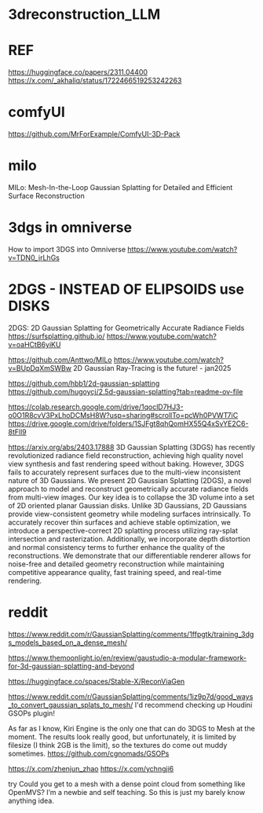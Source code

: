 # 3dreconstruction_LLM

# REF
https://huggingface.co/papers/2311.04400
https://x.com/_akhaliq/status/1722466519253242263


# comfyUI
https://github.com/MrForExample/ComfyUI-3D-Pack

# milo
MILo: Mesh-In-the-Loop Gaussian Splatting for Detailed and Efficient Surface Reconstruction

# 3dgs in omniverse
How to import 3DGS into Omniverse
https://www.youtube.com/watch?v=TDN0_jrLhGs


# 2DGS - INSTEAD OF ELIPSOIDS use DISKS
2DGS: 2D Gaussian Splatting for Geometrically Accurate Radiance Fields
https://surfsplatting.github.io/
https://www.youtube.com/watch?v=oaHCtB6yiKU

https://github.com/Anttwo/MILo
https://www.youtube.com/watch?v=BUpDqXmSWBw
2D Gaussian Ray-Tracing is the future! - jan2025


https://github.com/hbb1/2d-gaussian-splatting
https://github.com/hugoycj/2.5d-gaussian-splatting?tab=readme-ov-file

https://colab.research.google.com/drive/1qoclD7HJ3-o0O1R8cvV3PxLhoDCMsH8W?usp=sharing#scrollTo=pcWh0PVWT7iC
https://drive.google.com/drive/folders/1SJFgt8qhQomHX55Q4xSvYE2C6-8tFll9

https://arxiv.org/abs/2403.17888
3D Gaussian Splatting (3DGS) has recently revolutionized radiance field reconstruction, achieving high quality novel view synthesis and fast rendering speed without baking. However, 3DGS fails to accurately represent surfaces due to the multi-view inconsistent nature of 3D Gaussians. We present 2D Gaussian Splatting (2DGS), a novel approach to model and reconstruct geometrically accurate radiance fields from multi-view images. Our key idea is to collapse the 3D volume into a set of 2D oriented planar Gaussian disks. Unlike 3D Gaussians, 2D Gaussians provide view-consistent geometry while modeling surfaces intrinsically. To accurately recover thin surfaces and achieve stable optimization, we introduce a perspective-correct 2D splatting process utilizing ray-splat intersection and rasterization. Additionally, we incorporate depth distortion and normal consistency terms to further enhance the quality of the reconstructions. We demonstrate that our differentiable renderer allows for noise-free and detailed geometry reconstruction while maintaining competitive appearance quality, fast training speed, and real-time rendering.


# reddit
https://www.reddit.com/r/GaussianSplatting/comments/1ffpgtk/training_3dgs_models_based_on_a_dense_mesh/

https://www.themoonlight.io/en/review/gaustudio-a-modular-framework-for-3d-gaussian-splatting-and-beyond


https://huggingface.co/spaces/Stable-X/ReconViaGen

https://www.reddit.com/r/GaussianSplatting/comments/1iz9p7d/good_ways_to_convert_gaussian_splats_to_mesh/
I'd recommend checking up Houdini GSOPs plugin!

As far as I know, Kiri Engine is the only one that can do 3DGS to Mesh at the moment. The results look really good, but unfortunately, it is limited by filesize (I think 2GB is the limit), so the textures do come out muddy sometimes.
https://github.com/cgnomads/GSOPs


https://x.com/zhenjun_zhao
https://x.com/ychngji6


try
Could you get to a mesh with a dense point cloud from something like OpenMVS? I’m a newbie and self teaching. So this is just my barely know anything idea.
